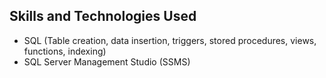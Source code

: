 ## Skills and Technologies Used
- SQL (Table creation, data insertion, triggers, stored procedures, views, functions, indexing)
- SQL Server Management Studio (SSMS)
